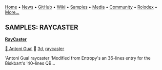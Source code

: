 [Home](https://qb64.com) • [News](../news.md) • [GitHub](../github.md) • [Wiki](../wiki.md) • [Samples](../samples.md) • [Media](../media.md) • [Community](../community.md) • [Rolodex](../rolodex.md) • [More...](../more.md)

## SAMPLES: RAYCASTER

**[RayCaster](raycaster/index.md)**

[🐝 Antoni Gual](antoni-gual.md) 🔗 [3d](3d.md), [raycaster](raycaster.md)

'Antoni Gual raycaster 'Modified from Entropy's an 36-lines entry for the Biskbart's '40-lines QB...
